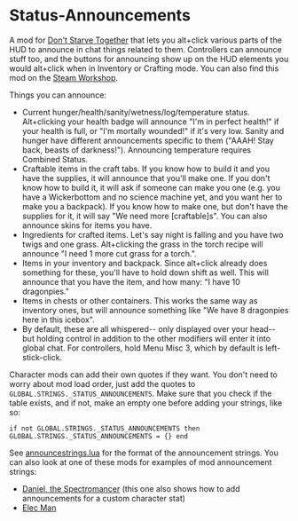 # Status-Announcements
A mod for [Don't Starve Together](http://store.steampowered.com/app/322330/) that lets you alt+click various parts of the HUD to announce in chat things related to them. Controllers can announce stuff too, and the buttons for announcing show up on the HUD elements you would alt+click when in Inventory or Crafting mode. You can also find this mod on the [Steam Workshop](http://steamcommunity.com/sharedfiles/filedetails/?id=343753877).

Things you can announce:

- Current hunger/health/sanity/wetness/log/temperature status. Alt+clicking your health badge will announce "I'm in perfect health!" if your health is full, or "I'm mortally wounded!" if it's very low. Sanity and hunger have different announcements specific to them ("AAAH! Stay back, beasts of darkness!"). Announcing temperature requires Combined Status.
- Craftable items in the craft tabs. If you know how to build it and you have the supplies, it will announce that you'll make one. If you don't know how to build it, it will ask if someone can make you one (e.g. you have a Wickerbottom and no science machine yet, and you want her to make you a backpack). If you know how to make one, but don't have the supplies for it, it will say "We need more [craftable]s". You can also announce skins for items you have.
- Ingredients for crafted items. Let's say night is falling and you have two twigs and one grass. Alt+clicking the grass in the torch recipe will announce "I need 1 more cut grass for a torch.".
- Items in your inventory and backpack. Since alt+click already does something for these, you'll have to hold down shift as well. This will announce that you have the item, and how many: "I have 10 dragonpies."
- Items in chests or other containers. This works the same way as inventory ones, but will announce something like "We have 8 dragonpies here in this icebox".
- By default, these are all whispered-- only displayed over your head-- but holding control in addition to the other modifiers will enter it into global chat. For controllers, hold Menu Misc 3, which by default is left-stick-click.


Character mods can add their own quotes if they want. You don't need to worry about mod load order, just add the quotes to `GLOBAL.STRINGS._STATUS_ANNOUNCEMENTS`. Make sure that you check if the table exists, and if not, make an empty one before adding your strings, like so:

`if not GLOBAL.STRINGS._STATUS_ANNOUNCEMENTS then GLOBAL.STRINGS._STATUS_ANNOUNCEMENTS = {} end`

See [announcestrings.lua](https://github.com/rezecib/Status-Announcements/blob/master/announcestrings.lua) for the format of the announcement strings. You can also look at one of these mods for examples of mod announcement strings:
- [Daniel, the Spectromancer](http://steamcommunity.com/sharedfiles/filedetails/?id=705076359) (this one also shows how to add announcements for a custom character stat)
- [Elec Man](http://steamcommunity.com/sharedfiles/filedetails/?id=645436044)